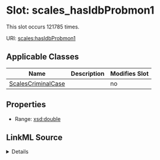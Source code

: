 

# Slot: scales_hasIdbProbmon1




This slot occurs 121785 times.


URI: [scales:hasIdbProbmon1](http://schemas.scales-okn.org/rdf/scales#hasIdbProbmon1)



<!-- no inheritance hierarchy -->





## Applicable Classes

| Name | Description | Modifies Slot |
| --- | --- | --- |
| [ScalesCriminalCase](../classes/ScalesCriminalCase.md) |  |  no  |







## Properties

* Range: [xsd:double](http://www.w3.org/2001/XMLSchema#double)







## LinkML Source

<details>

```yaml
name: scales_hasIdbProbmon1
from_schema: okns:scales-kg
rank: 1000
slot_uri: scales:hasIdbProbmon1
alias: scales_hasIdbProbmon1
domain_of:
- scales_CriminalCase
range: double

```
</details>